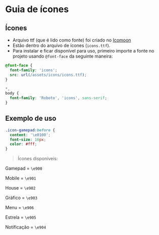 # Guia de ícones

## Ícones

- Arquivo ttf (que é lido como fonte) foi criado no [Icomoon](https://icomoon.io/)
- Estão dentro do arquivo de ícones (`icons.ttf`).
- Para instalar e ficar disponível para uso, primeiro importe a fonte no projeto usando `@font-face` da seguinte maneira:

```scss
@font-face {
  font-family: 'icons';
  src: url(/assets/icons/icons.ttf);
}

*,
body {
  font-family: 'Roboto', 'icons', sans-serif;
}
```

## Exemplo de uso

```scss
.icon-gamepad:before {
  content: '\e0100';
  font-size: 16px;
  color: #fff;
}
```

> Ícones disponíveis:

Gamepad = `\e900`

Mobile = `\e901`

House = `\e902`

Gráfico = `\e903`

Menu = `\e906`

Estrela = `\e905`

Notificação = `\e904`
